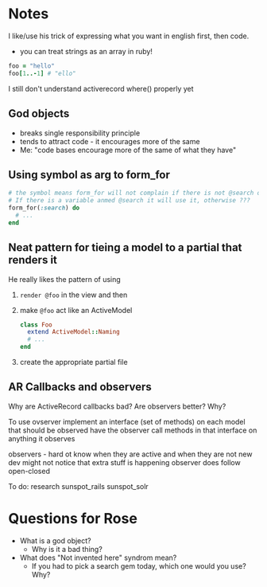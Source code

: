 # Notes

I like/use his trick of expressing what you want in english first, then code.

* you can treat strings as an array in ruby!

```ruby
foo = "hello"
foo[1..-1] # "ello"
```

I still don't understand activerecord where() properly yet

## God objects

* breaks single responsibility principle
* tends to attract code - it encourages more of the same
* Me: "code bases encourage more of the same of what they have"

## Using symbol as arg to form_for

```ruby
# the symbol means form_for will not complain if there is not @search object
# If there is a variable anmed @search it will use it, otherwise ???
form_for(:search) do
  # ...
end
```

## Neat pattern for tieing a model to a partial that renders it

He really likes the pattern of using

1. `render @foo` in the view and then

2. make `@foo` act like an ActiveModel
    ```ruby
    class Foo
      extend ActiveModel::Naming
      # ...
    end
    ```
3. create the appropriate partial file


##  AR Callbacks and observers

Why are ActiveRecord callbacks bad?
Are observers better? Why?

To use ovserver
  implement an interface (set of methods) on each model that should be observed
  have the observer call methods in that interface on anything it observes

observers - hard ot know when they are active and when they are not
new dev might not notice that extra stuff is happening
observer does follow open-closed

To do: research
  sunspot_rails
  sunspot_solr

# Questions for Rose

* What is a god object?
    * Why is it a bad thing?
* What does "Not invented here" syndrom mean?
    * If you had to pick a search gem today, which one would you use? Why?
